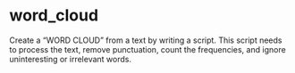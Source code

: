 # word_cloud
Create a “WORD CLOUD” from a text by writing a script. This script needs to process the text, remove punctuation, count the frequencies, and ignore uninteresting or irrelevant words.
